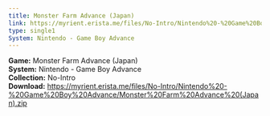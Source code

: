 ```yaml
---
title: Monster Farm Advance (Japan)
link: https://myrient.erista.me/files/No-Intro/Nintendo%20-%20Game%20Boy%20Advance/Monster%20Farm%20Advance%20(Japan).zip
type: single1
System: Nintendo - Game Boy Advance
---
```

<b>Game:</b> Monster Farm Advance (Japan)<br>
<b>System:</b> Nintendo - Game Boy Advance<br>
<b>Collection:</b> No-Intro<br>
<b>Download:</b> https://myrient.erista.me/files/No-Intro/Nintendo%20-%20Game%20Boy%20Advance/Monster%20Farm%20Advance%20(Japan).zip